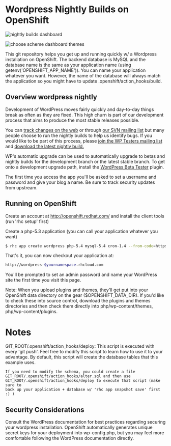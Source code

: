 Wordpress Nightly Builds on OpenShift
=====================================

![nightly builds dashboard](http://i.imgur.com/vNckYmZ.png)

![choose scheme dashboard themes](http://i.imgur.com/1m2cIun.png)

This git repository helps you get up and running quickly w/ a Wordpress installation
on OpenShift.  The backend database is MySQL and the database name is the 
same as your application name (using getenv('OPENSHIFT_APP_NAME')).  You can name
your application whatever you want.  However, the name of the database will always
match the application so you might have to update .openshift/action_hooks/build.

Overview wordpress nightly
--------------------------

Development of WordPress moves fairly quickly and day-to-day things break as often as they are fixed. This high churn is part of our development process that aims to produce the most stable releases possible.

You can [track changes on the web](http://core.trac.wordpress.org/timeline) or through [our SVN mailing list](http://lists.automattic.com/mailman/listinfo/wp-svn) but many people choose to run the nightly builds to help us identify bugs. If you would like to be part of this process, please [join the WP Testers mailing list](http://lists.automattic.com/mailman/listinfo/wp-testers) and [download the latest nightly build.](http://wordpress.org/nightly-builds/wordpress-latest.zip)

WP's automatic upgrade can be used to automatically upgrade to betas and nightly builds for the development branch or the latest stable branch. To get onto a development upgrade path, install the [WordPress Beta Tester](http://wordpress.org/extend/plugins/wordpress-beta-tester/) plugin.

The first time you access the app you'll be asked to set a username and password and give your blog a name. Be sure to track security updates from upstream.


Running on OpenShift
--------------------

Create an account at http://openshift.redhat.com/ and install the client tools (run 'rhc setup' first)

Create a php-5.3 application (you can call your application whatever you want)

```bash
$ rhc app create wordpress php-5.4 mysql-5.4 cron-1.4 --from-code=https://github.com/tigefa4u/wordpress-nightly-openshift.git
```

That's it, you can now checkout your application at:

```bash
http://wordpress-$yournamespace.rhcloud.com
```
 
You'll be prompted to set an admin password and name your WordPress site the first time you visit this 
page.  

Note: When you upload plugins and themes, they'll get put into your OpenShift data directory
on the gear ($OPENSHIFT_DATA_DIR).  If you'd like to check these into source control, download the 
plugins and themes directories and then check them directly into php/wp-content/themes, php/wp-content/plugins.

Notes
=====

GIT_ROOT/.openshift/action_hooks/deploy:
    This script is executed with every 'git push'.  Feel free to modify this script
    to learn how to use it to your advantage.  By default, this script will create
    the database tables that this example uses.

    If you need to modify the schema, you could create a file 
    GIT_ROOT/.openshift/action_hooks/alter.sql and then use
    GIT_ROOT/.openshift/action_hooks/deploy to execute that script (make sure to
    back up your application + database w/ 'rhc app snapshot save' first :) )

Security Considerations
-----------------------
Consult the WordPress documentation for best practices regarding securing your wordpress installation.  OpenShift 
automatically generates unique secret keys for your deployment into wp-config.php, but you may feel more
comfortable following the WordPress documentation directly.
